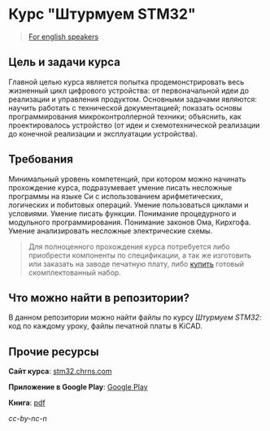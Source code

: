 # Курс "Штурмуем STM32"

> [For english speakers](https://github.com/chrns/stm32/blob/master/README-EN.md)

## Цель и задачи курса
Главной целью курса является попытка продемонстрировать весь жизненный цикл цифрового устройства: от первоначальной идеи до реализации и управления продуктом. Основными задачами являются: научить работать с технической документацией; показать основы программирования микроконтроллерной техники; объяснить, как проектировалось устройство (от идеи и схемотехнической реализации до конечной реализации и эксплуатации устройства).

## Требования
Минимальный уровень компетенций, при котором можно начинать прохождение курса, подразумевает умение писать несложные программы на языке Си с использованием арифметических, логических и побитовых операций. Умение пользоваться циклами и условиями. Умение писать функции. Понимание процедурного и модульного программирования. Понимание законов Ома, Кирхгофа. Умение анализировать несложные электрические схемы.

> Для полноценного прохождения курса потребуется либо приобрести компоненты по спецификации, а так же изготовить или заказать на заводе печатную плату, либо [купить](http://stm32.chrns.com/#donate) готовый скомплектованный набор.

## Что можно найти в репозитории?

В данном репозитории можно найти файлы по курсу *Штурмуем STM32*: код по каждому уроку, файлы печатной платы в KiCAD.

## Прочие ресурсы

**Сайт курса**: [stm32.chrns.com](stm32.chrns.com)

**Приложение в Google Play**: [Google Play](https://play.google.com/store/apps/details?id=com.chrns.wi_ficlock)

**Книга**: [pdf](https://dl.dropboxusercontent.com/u/6399345/blog/stm32/stroming_stm32.pdf)

*cc-by-nc-n*